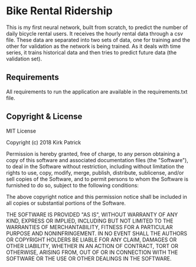 # Bike Rental Ridership

This is my first neural network, built from scratch, to predict the number of daily bicycle rental users. It receives the hourly rental data through a csv file. These data are separated into two sets of data, one for training and the other for validation as the network is being trained. As it deals with time series, it trains historical data and then tries to predict future data (the validation set).


## Requirements

All requirements to run the application are available in the requirements.txt file. 

## Copyright & License 

MIT License

Copyright (c) 2018 Kirk Patrick

Permission is hereby granted, free of charge, to any person obtaining a copy
of this software and associated documentation files (the "Software"), to deal
in the Software without restriction, including without limitation the rights
to use, copy, modify, merge, publish, distribute, sublicense, and/or sell
copies of the Software, and to permit persons to whom the Software is
furnished to do so, subject to the following conditions:

The above copyright notice and this permission notice shall be included in all
copies or substantial portions of the Software.

THE SOFTWARE IS PROVIDED "AS IS", WITHOUT WARRANTY OF ANY KIND, EXPRESS OR
IMPLIED, INCLUDING BUT NOT LIMITED TO THE WARRANTIES OF MERCHANTABILITY,
FITNESS FOR A PARTICULAR PURPOSE AND NONINFRINGEMENT. IN NO EVENT SHALL THE
AUTHORS OR COPYRIGHT HOLDERS BE LIABLE FOR ANY CLAIM, DAMAGES OR OTHER
LIABILITY, WHETHER IN AN ACTION OF CONTRACT, TORT OR OTHERWISE, ARISING FROM,
OUT OF OR IN CONNECTION WITH THE SOFTWARE OR THE USE OR OTHER DEALINGS IN THE
SOFTWARE.

